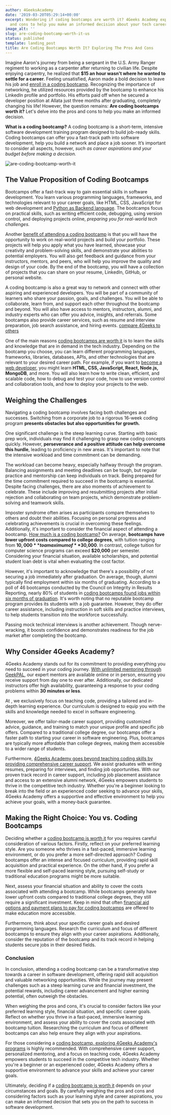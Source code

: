 ```yaml
---
author: 4GeeksAcademy
date: '2019-03-20T05:29:14+00:00'
excerpt: Wondering if coding bootcamps are worth it? 4Geeks Academy explores the pros
  and cons to help you make an informed decision about your tech career.
image_alt: ''
slug: are-coding-bootcamp-worth-it-us
status: published
template: landing_post
title: Are Coding Bootcamps Worth It? Exploring The Pros And Cons
---
```

Imagine Aaron's journey from being a sergeant in the U.S. Army Ranger regiment to working as a carpenter after returning to civilian life. Despite enjoying carpentry, he realized that **$15 an hour wasn't where he wanted to settle for a career**. Feeling unsatisfied, Aaron made a bold decision to leave his job and [enroll in a coding bootcamp](https://4geeksacademy.com/us/coding-bootcamp). Recognizing the importance of networking, he utilized resources provided by the bootcamp to enhance his LinkedIn profile and portfolio. His efforts paid off when he secured a developer position at Allata just three months after graduating, completely changing his life! However, the question remains: **Are coding bootcamps worth it?** Let's delve into the pros and cons to help you make an informed decision.

**What is a coding bootcamp?** A coding bootcamp is a short-term, intensive software development training program designed to build job-ready skills. Coding bootcamps can offer you a fast-track path into software development, help you build a network and place a job sooner. It’s important to consider all aspects, however, *such as career aspirations and your budget before making a decision.*

![are-coding-bootcamp-worth-it](https://breathecode.herokuapp.com/v1/media/file/coding-bootcamp-choise-jpg "are coding bootcamp worth it")

## The Value Proposition of Coding Bootcamps

Bootcamps offer a fast-track way to gain essential skills in software development. You learn various programming languages, frameworks, and technologies relevant to your career goals, like HTML, CSS, JavaScript for web development and [Python as Backend language](https://4geeksacademy.com/us/python-bootcamp/why-we-teach-python-4geeks). The bootcamps focus on practical skills, such as writing efficient code, debugging, using version control, and deploying projects online, *preparing you for real-world tech challenges.*

Another [benefit of attending a coding bootcamp](https://4geeksacademy.com/us/full-stack-developer/full-stack-bootcamp) is that you will have the opportunity to work on real-world projects and build your portfolio. These projects will help you apply what you have learned, showcase your creativity and problem-solving skills, and demonstrate your abilities to potential employers. You will also get feedback and guidance from your instructors, mentors, and peers, who will help you improve the quality and design of your code. By the end of the bootcamp, you will have a collection of projects that you can share on your resume, LinkedIn, GitHub, or personal website.

A coding bootcamp is also a great way to network and connect with other aspiring and experienced developers. You will be part of a community of learners who share your passion, goals, and challenges. You will be able to collaborate, learn from, and support each other throughout the bootcamp and beyond. You will also have access to mentors, instructors, alumni, and industry experts who can offer you advice, insights, and referrals. Some bootcamps also provide career services, such as resume and interview preparation, job search assistance, and hiring events. [compare 4Geeks to others](https://4geeksacademy.com/us/geeks-vs-others)

One of the main reasons [coding bootcamps are worth it](https://4geeksacademy.com/us/coding-bootcamp) is to learn the skills and knowledge that are in demand in the tech industry. Depending on the bootcamp you choose, you can learn different programming languages, frameworks, libraries, databases, APIs, and other technologies that are relevant to your desired career path. For example, if you want to [become a web developer](https://4geeksacademy.com/us/full-stack-developer/how-to-become-a-full-stack-developer), you might learn **HTML, CSS, JavaScript, React, Node.js, MongoDB**, and more. You will also learn how to write clean, efficient, and scalable code, how to debug and test your code, how to use version control and collaboration tools, and how to deploy your projects to the web.

## Weighing the Challenges

Navigating a coding bootcamp involves facing both challenges and successes. Switching from a corporate job to a rigorous 16-week coding program **presents obstacles but also opportunities for growth.**

One significant challenge is the steep learning curve. Starting with basic prep work, individuals may find it challenging to grasp new coding concepts quickly. However, **perseverance and a positive attitude can help overcome this hurdle**, leading to proficiency in new areas. It's important to note that the intensive workload and time commitment can be demanding.

The workload can become heavy, especially halfway through the program. Balancing assignments and meeting deadlines can be tough, but regular practice and mentorship can keep individuals on track. Being prepared for the time commitment required to succeed in the bootcamp is essential. Despite facing challenges, there are also moments of achievement to celebrate. These include improving and resubmitting projects after initial rejection and collaborating on team projects, which demonstrate problem-solving and teamwork skills.

Imposter syndrome often arises as participants compare themselves to others and doubt their abilities. Focusing on personal progress and celebrating achievements is crucial in overcoming these feelings. Additionally, it's important to consider the financial aspect of attending a bootcamp. [How much is a coding bootcamp?](https://4geeksacademy.com/us/coding-bootcamp/how-much-is-a-coding-bootcamp) On average, **bootcamps have lower upfront costs compared to college degrees**, with tuition ranging from **$10,000** to a maximum of **$30,000**. In contrast, college tuition for computer science programs can exceed **$20,000** per semester. Considering your financial situation, available scholarships, and potential student loan debt is vital when evaluating the cost factor.

However, it's important to acknowledge that there's a possibility of not securing a job immediately after graduation. On average, though, alumni typically find employment within six months of graduating. According to a poll of 46 bootcamps conducted by the Council on Integrity in Results Reporting, nearly 80% of students in [coding bootcamps found jobs within six months of graduation](https://4geeksacademy.com/us/full-stack-developer/full-stack-developer-interview-questions). It's worth noting that no reputable bootcamp program provides its students with a job guarantee. However, they do offer career assistance, including instruction in soft skills and practice interviews, to help students transition into the workforce successfully.

Passing mock technical interviews is another achievement. Though nerve-wracking, it boosts confidence and demonstrates readiness for the job market after completing the bootcamp.

## Why Consider 4Geeks Academy?

4Geeks Academy stands out for its commitment to providing everything you need to succeed in your coding journey. [With unlimited mentoring through GeekPAL](https://4geeksacademy.com/us/geekpal-support), our expert mentors are available online or in person, ensuring you receive support from day one to ever after. Additionally, our dedicated instructors offer high availability, guaranteeing a response to your coding problems within **30 minutes or less**.

At , we exclusively focus on teaching code, providing a tailored and in-depth learning experience. Our curriculum is designed to equip you with the skills and knowledge needed to excel in software engineering.

Moreover, we offer tailor-made career support, providing customized advice, guidance, and training to match your unique profile and specific job offers. Compared to a traditional college degree, our bootcamps offer a faster path to starting your career in software engineering. Plus, bootcamps are typically more affordable than college degrees, making them accessible to a wider range of students.

Furthermore, [4Geeks Academy goes beyond teaching coding skills by providing comprehensive career support](https://4geeksacademy.com/us/coding-campus/online-coding-bootcamp). We assist graduates with writing resumes, preparing for interviews, and finding job opportunities. With our proven track record in career support, including job placement assistance and access to an extensive alumni network, 4Geeks empowers students to thrive in the competitive tech industry. Whether you're a beginner looking to break into the field or an experienced coder seeking to advance your skills, 4Geeks Academy offers a supportive and effective environment to help you achieve your goals, with a money-back guarantee.

## Making the Right Choice: You vs. Coding Bootcamps

Deciding whether a [coding bootcamp is worth it](https://4geeksacademy.com/us/coding-bootcamp) for you requires careful consideration of various factors. Firstly, reflect on your preferred learning style. Are you someone who thrives in a fast-paced, immersive learning environment, or do you prefer a more self-directed approach? Coding bootcamps offer an intense and focused curriculum, providing rapid skill acquisition and practical experience. On the other hand, if you prefer a more flexible and self-paced learning style, pursuing self-study or traditional education programs might be more suitable.

Next, assess your financial situation and ability to cover the costs associated with attending a bootcamp. While bootcamps generally have lower upfront costs compared to traditional college degrees, they still require a significant investment. Keep in mind that often [financial aid options and payment plans to pay for coding bootcamps](https://4geeksacademy.com/us/trends-and-tech/pay-tuition-4geeks) are offered to make education more accessible.

Furthermore, think about your specific career goals and desired programming languages. Research the curriculum and focus of different bootcamps to ensure they align with your career aspirations. Additionally, consider the reputation of the bootcamp and its track record in helping students secure jobs in their desired fields.


### Conclusion

In conclusion, attending a coding bootcamp can be a transformative step towards a career in software development, offering rapid skill acquisition and valuable networking opportunities. While the journey may present challenges such as a steep learning curve and financial investment, the potential rewards, including career advancement and higher earning potential, often outweigh the obstacles.

When weighing the pros and cons, it's crucial to consider factors like your preferred learning style, financial situation, and specific career goals. Reflect on whether you thrive in a fast-paced, immersive learning environment, and assess your ability to cover the costs associated with bootcamp tuition. Researching the curriculum and focus of different bootcamps can also help ensure they align with your aspirations.

For those considering a [coding bootcamp, exploring 4Geeks Academy's programs](https://4geeksacademy.com/us/coding-bootcamps/part-time-full-stack-developer) is highly recommended. With comprehensive career support, personalized mentoring, and a focus on teaching code, 4Geeks Academy empowers students to succeed in the competitive tech industry. Whether you're a beginner or an experienced coder, 4Geeks Academy offers a supportive environment to advance your skills and achieve your career goals.

Ultimately, deciding if a [coding bootcamp is worth it](https://4geeksacademy.com/us/coding-bootcamp) depends on your circumstances and goals. By carefully weighing the pros and cons and considering factors such as your learning style and career aspirations, you can make an informed decision that sets you on the path to success in software development.